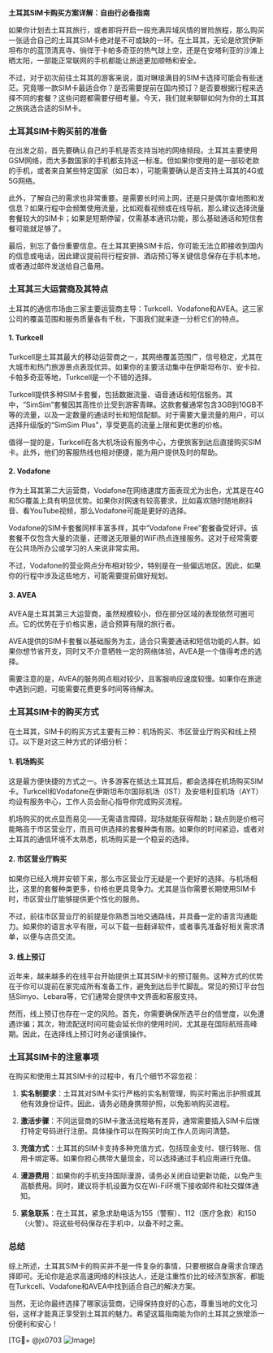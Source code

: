 **土耳其SIM卡购买方案详解：自由行必备指南**

如果你计划去土耳其旅行，或者即将开启一段充满异域风情的冒险旅程，那么购买一张适合自己的土耳其SIM卡绝对是不可或缺的一环。在土耳其，无论是欣赏伊斯坦布尔的蓝顶清真寺、徜徉于卡帕多奇亚的热气球上空，还是在安塔利亚的沙滩上晒太阳，一部能正常联网的手机都能让旅途更加顺畅和安全。

不过，对于初次前往土耳其的游客来说，面对琳琅满目的SIM卡选择可能会有些迷茫。究竟哪一款SIM卡最适合你？是否需要提前在国内预订？是否要根据行程来选择不同的套餐？这些问题都需要仔细考量。今天，我们就来聊聊如何为你的土耳其之旅挑选合适的SIM卡。

### **土耳其SIM卡购买前的准备**

在出发之前，首先要确认自己的手机是否支持当地的网络频段。土耳其主要使用GSM网络，而大多数国家的手机都支持这一标准。但如果你使用的是一部较老款的手机，或者来自某些特定国家（如日本），可能需要确认是否支持土耳其的4G或5G网络。

此外，了解自己的需求也非常重要。是需要长时间上网，还是只是偶尔查地图和发信息？如果行程中会频繁使用流量，比如观看视频或在线导航，那么建议选择流量套餐较大的SIM卡；如果是短期停留，仅需基本通讯功能，那么基础通话和短信套餐可能就足够了。

最后，别忘了备份重要信息。在土耳其更换SIM卡后，你可能无法立即接收到国内的信息或电话，因此建议提前将行程安排、酒店预订等关键信息保存在手机本地，或者通过邮件发送给自己备用。

### **土耳其三大运营商及其特点**

土耳其的通信市场由三家主要运营商主导：Turkcell、Vodafone和AVEA。这三家公司的覆盖范围和服务质量各有千秋，下面我们就来逐一分析它们的特点。

#### **1. Turkcell**
Turkcell是土耳其最大的移动运营商之一，其网络覆盖范围广，信号稳定，尤其在大城市和热门旅游景点表现优异。如果你的主要活动集中在伊斯坦布尔、安卡拉、卡帕多奇亚等地，Turkcell是一个不错的选择。

Turkcell提供多种SIM卡套餐，包括数据流量、语音通话和短信服务。其中，“SimSim”套餐因其高性价比受到游客青睐。这款套餐通常包含3GB到10GB不等的流量，以及一定数量的通话时长和短信配额。对于需要大量流量的用户，可以选择升级版的“SimSim Plus”，享受更高的流量上限和更优惠的价格。

值得一提的是，Turkcell在各大机场设有服务中心，方便旅客到达后直接购买SIM卡。此外，他们的客服热线也相对便捷，能为用户提供及时的帮助。

#### **2. Vodafone**
作为土耳其第二大运营商，Vodafone在网络速度方面表现尤为出色，尤其是在4G和5G覆盖上具有明显优势。如果你对网速有较高要求，比如喜欢随时随地刷抖音、看YouTube视频，那么Vodafone可能是更好的选择。

Vodafone的SIM卡套餐同样丰富多样，其中“Vodafone Free”套餐备受好评。该套餐不仅包含大量的流量，还赠送无限量的WiFi热点连接服务。这对于经常需要在公共场所办公或学习的人来说非常实用。

不过，Vodafone的营业网点分布相对较少，特别是在一些偏远地区。因此，如果你的行程中涉及这些地方，可能需要提前做好规划。

#### **3. AVEA**
AVEA是土耳其第三大运营商，虽然规模较小，但在部分区域的表现依然可圈可点。它的优势在于价格实惠，适合预算有限的旅行者。

AVEA提供的SIM卡套餐以基础服务为主，适合只需要通话和短信功能的人群。如果你想节省开支，同时又不介意牺牲一定的网络体验，AVEA是一个值得考虑的选择。

需要注意的是，AVEA的服务网点相对较少，且客服响应速度较慢。如果你在旅途中遇到问题，可能需要花费更多时间等待解决。

### **土耳其SIM卡的购买方式**

在土耳其，SIM卡的购买方式主要有三种：机场购买、市区营业厅购买和线上预订。以下是对这三种方式的详细分析：

#### **1. 机场购买**
这是最方便快捷的方式之一。许多游客在抵达土耳其后，都会选择在机场购买SIM卡。Turkcell和Vodafone在伊斯坦布尔国际机场（IST）及安塔利亚机场（AYT）均设有服务中心，工作人员会耐心指导你完成购买流程。

机场购买的优点显而易见——无需语言障碍，现场就能获得帮助；缺点则是价格可能略高于市区营业厅，而且可供选择的套餐种类有限。如果你的时间紧迫，或者对土耳其的通信环境不太熟悉，机场购买是一个稳妥的选择。

#### **2. 市区营业厅购买**
如果你已经入境并安顿下来，那么市区营业厅无疑是一个更好的选择。与机场相比，这里的套餐种类更多，价格也更具竞争力。尤其是当你需要长期使用SIM卡时，市区营业厅能够提供更个性化的服务。

不过，前往市区营业厅的前提是你熟悉当地交通路线，并具备一定的语言沟通能力。如果你的语言水平有限，可以下载一些翻译软件，或者事先准备好相关需求清单，以便与店员交流。

#### **3. 线上预订**
近年来，越来越多的在线平台开始提供土耳其SIM卡的预订服务。这种方式的优势在于你可以提前在家完成所有准备工作，避免到达后手忙脚乱。常见的预订平台包括Simyo、Lebara等，它们通常会提供中文界面和客服支持。

然而，线上预订也存在一定的风险。首先，你需要确保所选平台的信誉度，以免遭遇诈骗；其次，物流配送时间可能会延长你的使用时间，尤其是在国际航班高峰期。因此，在选择线上预订时务必谨慎操作。

### **土耳其SIM卡的注意事项**

在购买和使用土耳其SIM卡的过程中，有几个细节不容忽视：

1. **实名制要求**：土耳其对SIM卡实行严格的实名制管理，购买时需出示护照或其他有效身份证件。因此，请务必随身携带护照，以免影响购买进程。
   
2. **激活步骤**：不同运营商的SIM卡激活流程略有差异，通常需要插入SIM卡后拨打特定号码进行注册。具体操作可以在购买时向工作人员询问清楚。

3. **充值方式**：土耳其的SIM卡支持多种充值方式，包括现金支付、银行转账、信用卡绑定等。如果你担心携带大量现金，可以选择通过手机应用进行充值。

4. **漫游费用**：如果你的手机支持国际漫游，请务必关闭自动更新功能，以免产生高额费用。同时，建议将手机设置为仅在Wi-Fi环境下接收邮件和社交媒体通知。

5. **紧急联系**：在土耳其，紧急求助电话为155（警察）、112（医疗急救）和150（火警）。将这些号码保存在手机中，以备不时之需。

### **总结**

综上所述，土耳其SIM卡的购买并不是一件复杂的事情，只要根据自身需求合理选择即可。无论你是追求高速网络的科技达人，还是注重性价比的经济型旅客，都能在Turkcell、Vodafone和AVEA中找到适合自己的解决方案。

当然，无论你最终选择了哪家运营商，记得保持良好的心态，尊重当地的文化习俗，这样才能真正享受到土耳其的魅力。希望这篇指南能为你的土耳其之旅增添一份便利和安心！

[TG💪+ @jx0703 ![Image](https://github.com/user-attachments/assets/dbca1d08-cadb-493c-b0ec-ad6f7a83f270)]